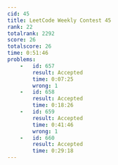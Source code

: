 ```yaml
---
cid: 45
title: LeetCode Weekly Contest 45
rank: 22
totalrank: 2292
score: 26
totalscore: 26
time: 0:51:46
problems:
    -   id: 657
        result: Accepted
        time: 0:07:25
        wrong: 1
    -   id: 658
        result: Accepted
        time: 0:18:26
    -   id: 659
        result: Accepted
        time: 0:41:46
        wrong: 1
    -   id: 660
        result: Accepted
        time: 0:29:18
---
```


